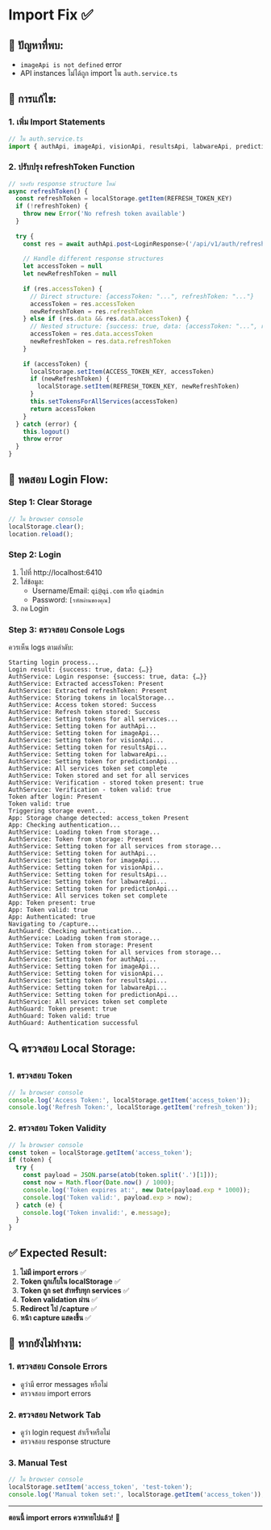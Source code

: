 # Import Fix ✅

## 🚨 ปัญหาที่พบ:
- `imageApi is not defined` error
- API instances ไม่ได้ถูก import ใน `auth.service.ts`

## 🔧 การแก้ไข:

### 1. เพิ่ม Import Statements
```typescript
// ใน auth.service.ts
import { authApi, imageApi, visionApi, resultsApi, labwareApi, predictionApi } from './api'
```

### 2. ปรับปรุง refreshToken Function
```typescript
// รองรับ response structure ใหม่
async refreshToken() {
  const refreshToken = localStorage.getItem(REFRESH_TOKEN_KEY)
  if (!refreshToken) {
    throw new Error('No refresh token available')
  }
  
  try {
    const res = await authApi.post<LoginResponse>('/api/v1/auth/refresh', { refreshToken })
    
    // Handle different response structures
    let accessToken = null
    let newRefreshToken = null
    
    if (res.accessToken) {
      // Direct structure: {accessToken: "...", refreshToken: "..."}
      accessToken = res.accessToken
      newRefreshToken = res.refreshToken
    } else if (res.data && res.data.accessToken) {
      // Nested structure: {success: true, data: {accessToken: "...", refreshToken: "..."}}
      accessToken = res.data.accessToken
      newRefreshToken = res.data.refreshToken
    }
    
    if (accessToken) {
      localStorage.setItem(ACCESS_TOKEN_KEY, accessToken)
      if (newRefreshToken) {
        localStorage.setItem(REFRESH_TOKEN_KEY, newRefreshToken)
      }
      this.setTokensForAllServices(accessToken)
      return accessToken
    }
  } catch (error) {
    this.logout()
    throw error
  }
}
```

## 🧪 ทดสอบ Login Flow:

### Step 1: Clear Storage
```javascript
// ใน browser console
localStorage.clear();
location.reload();
```

### Step 2: Login
1. ไปที่ http://localhost:6410
2. ใส่ข้อมูล:
   - Username/Email: `qi@qi.com` หรือ `qiadmin`
   - Password: `[รหัสผ่านของคุณ]`
3. กด Login

### Step 3: ตรวจสอบ Console Logs
ควรเห็น logs ตามลำดับ:

```
Starting login process...
Login result: {success: true, data: {…}}
AuthService: Login response: {success: true, data: {…}}
AuthService: Extracted accessToken: Present
AuthService: Extracted refreshToken: Present
AuthService: Storing tokens in localStorage...
AuthService: Access token stored: Success
AuthService: Refresh token stored: Success
AuthService: Setting tokens for all services...
AuthService: Setting token for authApi...
AuthService: Setting token for imageApi...
AuthService: Setting token for visionApi...
AuthService: Setting token for resultsApi...
AuthService: Setting token for labwareApi...
AuthService: Setting token for predictionApi...
AuthService: All services token set complete
AuthService: Token stored and set for all services
AuthService: Verification - stored token present: true
AuthService: Verification - token valid: true
Token after login: Present
Token valid: true
Triggering storage event...
App: Storage change detected: access_token Present
App: Checking authentication...
AuthService: Loading token from storage...
AuthService: Token from storage: Present
AuthService: Setting token for all services from storage...
AuthService: Setting token for authApi...
AuthService: Setting token for imageApi...
AuthService: Setting token for visionApi...
AuthService: Setting token for resultsApi...
AuthService: Setting token for labwareApi...
AuthService: Setting token for predictionApi...
AuthService: All services token set complete
App: Token present: true
App: Token valid: true
App: Authenticated: true
Navigating to /capture...
AuthGuard: Checking authentication...
AuthService: Loading token from storage...
AuthService: Token from storage: Present
AuthService: Setting token for all services from storage...
AuthService: Setting token for authApi...
AuthService: Setting token for imageApi...
AuthService: Setting token for visionApi...
AuthService: Setting token for resultsApi...
AuthService: Setting token for labwareApi...
AuthService: Setting token for predictionApi...
AuthService: All services token set complete
AuthGuard: Token present: true
AuthGuard: Token valid: true
AuthGuard: Authentication successful
```

## 🔍 ตรวจสอบ Local Storage:

### 1. ตรวจสอบ Token
```javascript
// ใน browser console
console.log('Access Token:', localStorage.getItem('access_token'));
console.log('Refresh Token:', localStorage.getItem('refresh_token'));
```

### 2. ตรวจสอบ Token Validity
```javascript
// ใน browser console
const token = localStorage.getItem('access_token');
if (token) {
  try {
    const payload = JSON.parse(atob(token.split('.')[1]));
    const now = Math.floor(Date.now() / 1000);
    console.log('Token expires at:', new Date(payload.exp * 1000));
    console.log('Token valid:', payload.exp > now);
  } catch (e) {
    console.log('Token invalid:', e.message);
  }
}
```

## ✅ Expected Result:

1. **ไม่มี import errors** ✅
2. **Token ถูกเก็บใน localStorage** ✅
3. **Token ถูก set สำหรับทุก services** ✅
4. **Token validation ผ่าน** ✅
5. **Redirect ไป /capture** ✅
6. **หน้า capture แสดงขึ้น** ✅

## 🚨 หากยังไม่ทำงาน:

### 1. ตรวจสอบ Console Errors
- ดูว่ามี error messages หรือไม่
- ตรวจสอบ import errors

### 2. ตรวจสอบ Network Tab
- ดูว่า login request สำเร็จหรือไม่
- ตรวจสอบ response structure

### 3. Manual Test
```javascript
// ใน browser console
localStorage.setItem('access_token', 'test-token');
console.log('Manual token set:', localStorage.getItem('access_token'));
```

---

**ตอนนี้ import errors ควรหายไปแล้ว!** 🎉
